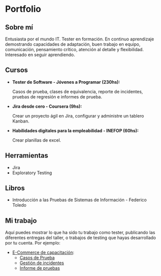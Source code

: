 # Portfolio
## Sobre mí
Entusiasta por el mundo IT. Tester en formación.
En continuo aprendizaje demostrando capacidades de adaptación, buen trabajo en equipo, comunicación, pensamiento crítico, atención al detalle y flexibilidad. Interesado en seguir aprendiendo.

## Cursos
* **Tester de Software - Jóvenes a Programar (230hs):**

  Casos de prueba, clases de equivalencia, reporte de incidentes, pruebas de regresión e informes de prueba.
  
* **Jira desde cero - Coursera (9hs):**

  Crear un proyecto ágil en Jira, configurar y administre un tablero Kanban.
  
* **Habilidades digitales para la empleabilidad - INEFOP (60hs):**
  
  Crear planillas de excel.
  
## Herramientas

* Jira
* Exploratory Testing

## Libros

* Introducción a las Pruebas de Sistemas de Información - Federico Toledo

## Mi trabajo
Aquí puedes mostrar lo que ha sido tu trabajo como tester, publicando las diferentes entregas del taller, o trabajos de testing que hayas desarrollado por tu cuenta. Por ejemplo:

* [E-Commerce de capacitación](https://japceibal.github.io/e-mercado-TESTING/index.html):
  * [Casos de Prueba](https://docs.google.com/spreadsheets/d/1YuzuQBtpkicx9QjoNPeRafTh5SX-sE8i)
  * [Gestión de incidentes](https://docs.google.com/spreadsheets/d/1Y2IfX8plkKe9kDrtv0B0tfbvMQZhV7Pv)
  * [Informe de pruebas](https://docs.google.com/document/d/1VP4W9pzRynxyccHLQNZ5z3NKUZSpJk4g)
